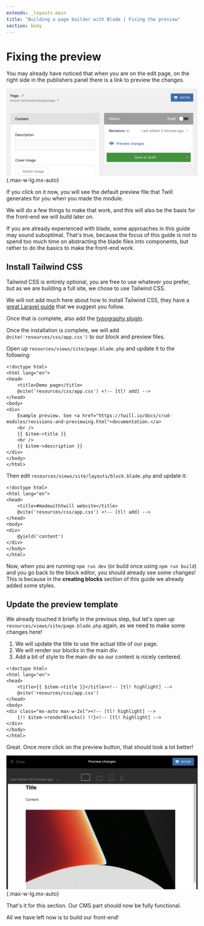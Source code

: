 ```yaml
---
extends: _layouts.main
title: "Building a page builder with Blade | Fixing the preview"
section: body
---
```


# Fixing the preview

You may already have noticed that when you are on the edit page, on the right side in the publishers panel there is a
link to preview the changes.

<!-- <div class="max-w-lg mx-auto"></div> -->
![Twill publisher panel](./assets/publisher-panel.png){.max-w-lg.mx-auto}

If you click on it now, you will see the default preview file that Twill generates for you when you made the module.

We will do a few things to make that work, and this will also be the basis for the front-end we will build later on.

If you are already experienced with blade, some approaches in this guide may sound suboptimal. That's true, because the
focus of this guide is not to spend too much time on abstracting the blade files into components, but rather to do the
basics to make the front-end work.

## Install Tailwind CSS

Tailwind CSS is entirely optional, you are free to use whatever you prefer, but as we are building a full site, we chose
to use Tailwind CSS.

We will not add much here about how to install Tailwind CSS, they have a 
[great Laravel guide](https://tailwindcss.com/docs/guides/laravel) that we suggest you follow.

Once that is complete, also add the [typography plugin](https://tailwindcss.com/docs/typography-plugin).

Once the installation is complete, we will add `@vite('resources/css/app.css')` to our block and preview files.

Open up `resources/views/site/page.blade.php` and update it to the following:

```blade
<!doctype html>
<html lang="en">
<head>
    <title>Demo page</title>
    @vite('resources/css/app.css') <!-- [tl! add] -->
</head>
<body>
<div>
    Example preview. See <a href="https://twill.io/docs/crud-modules/revisions-and-previewing.html">documentation.</a>
    <br />
    {{ $item->title }}
    <br />
    {{ $item->description }}
</div>
</body>
</html>
```

Then edit `resources/views/site/layouts/block.blade.php` and update it:

```blade
<!doctype html>
<html lang="en">
<head>
    <title>#madewithtwill website</title>
    @vite('resources/css/app.css') <!-- [tl! add] -->
</head>
<body>
<div>
    @yield('content')
</div>
</body>
</html>
```

Now, when you are running `npm run dev` (or build once using `npm run build`) and you go back to the block editor, you
should already see some changes! This is because in the **creating blocks** section of this guide we already added
some styles.

## Update the preview template

We already touched it briefly in the previous step, but let's open up `resources/views/site/page.blade.php` again, as we
need to make some changes here!

1. We will update the title to use the actual title of our page.
2. We will render our blocks in the main div.
3. Add a bit of style to the main div so our content is nicely centered.

```blade
<!doctype html>
<html lang="en">
<head>
    <title>{{ $item->title }}</title><!-- [tl! highlight] -->
    @vite('resources/css/app.css')
</head>
<body>
<div class="mx-auto max-w-2xl"><!-- [tl! highlight] -->
    {!! $item->renderBlocks() !!}<!-- [tl! highlight] -->
</div>
</body>
</html>
```

Great. Once more click on the preview button, that should look a lot better!

<!-- <div class="max-w-lg mx-auto"></div> -->
![Twill page module preview](./assets/preview-example.png){.max-w-lg.mx-auto}

That's it for this section. Our CMS part should now be fully functional.

All we have left now is to build our front-end!


